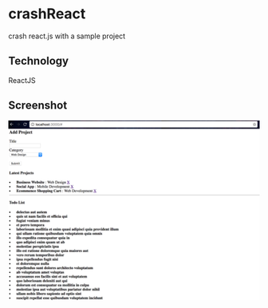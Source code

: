 # crashReact
crash react.js with a sample project
## Technology
ReactJS
## Screenshot
![alt tag](https://raw.githubusercontent.com/xinyzhang9/crashReact/master/screen2.png)
